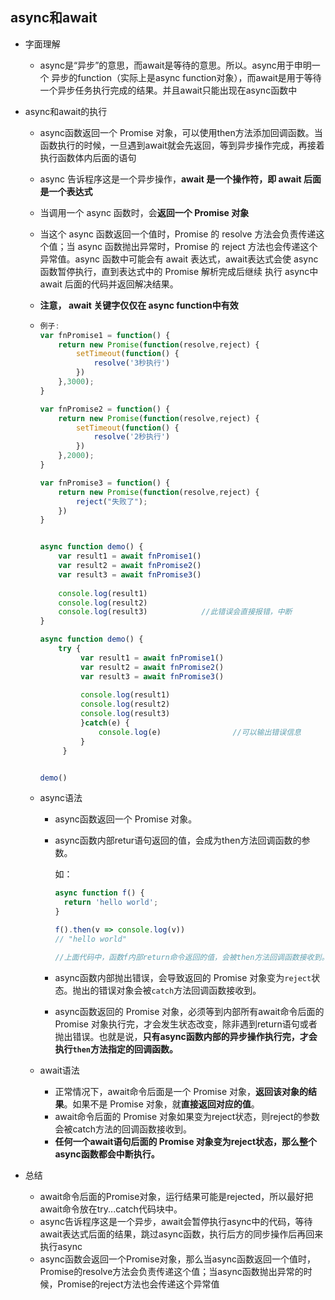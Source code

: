 ## async和await

- 字面理解

  - async是“异步”的意思，而await是等待的意思。所以。async用于申明一个 异步的function（实际上是async function对象），而await是用于等待一个异步任务执行完成的结果。并且await只能出现在async函数中

- async和await的执行

  - async函数返回一个 Promise 对象，可以使用then方法添加回调函数。当函数执行的时候，一旦遇到await就会先返回，等到异步操作完成，再接着执行函数体内后面的语句

  - async 告诉程序这是一个异步操作，**await 是一个操作符，即 await 后面是一个表达式**

  - 当调用一个 async 函数时，会**返回一个 Promise 对象**

  - 当这个 async 函数返回一个值时，Promise 的 resolve 方法会负责传递这个值；当 async 函数抛出异常时，Promise 的 reject 方法也会传递这个异常值。async 函数中可能会有 await 表达式，await表达式会使 async 函数暂停执行，直到表达式中的 Promise 解析完成后继续     执行 async中await 后面的代码并返回解决结果。

  - **注意， await 关键字仅仅在 async function中有效**

  - ```js
    例子:
    var fnPromise1 = function() {
        return new Promise(function(resolve,reject) {
            setTimeout(function() {
                resolve('3秒执行')
            })
        },3000);
    }
    
    var fnPromise2 = function() {
        return new Promise(function(resolve,reject) {
            setTimeout(function() {
                resolve('2秒执行')
            })
        },2000);
    }
    
    var fnPromise3 = function() {
        return new Promise(function(resolve,reject) {
            reject("失败了");
        })
    }
    
    
    async function demo() {
        var result1 = await fnPromise1()
        var result2 = await fnPromise2()
        var result3 = await fnPromise3()
        
        console.log(result1)
        console.log(result2)
        console.log(result3)            //此错误会直接报错，中断
    }
    
    async function demo() {
        try {
             var result1 = await fnPromise1()
             var result2 = await fnPromise2()
             var result3 = await fnPromise3()
        
             console.log(result1)
             console.log(result2)
             console.log(result3)     
             }catch(e) {
                 console.log(e)                //可以输出错误信息
             }       
         }
    
    
    demo()
    ```

  - async语法

    - async函数返回一个 Promise 对象。

    - async函数内部retur语句返回的值，会成为then方法回调函数的参数。

      如：

      ```js
      async function f() {
        return 'hello world';
      }
      
      f().then(v => console.log(v))
      // "hello world"
      
      //上面代码中，函数f内部return命令返回的值，会被then方法回调函数接收到。
      ```

    - async函数内部抛出错误，会导致返回的 Promise 对象变为`reject`状态。抛出的错误对象会被`catch`方法回调函数接收到。

    - async函数返回的 Promise 对象，必须等到内部所有await命令后面的 Promise 对象执行完，才会发生状态改变，除非遇到return语句或者抛出错误。也就是说，**只有async函数内部的异步操作执行完，才会执行`then`方法指定的回调函数。**

  - await语法

    - 正常情况下，await命令后面是一个 Promise 对象，**返回该对象的结果**。如果不是 Promise 对象，就**直接返回对应的值**。
    - await命令后面的 Promise 对象如果变为reject状态，则reject的参数会被catch方法的回调函数接收到。
    - **任何一个await语句后面的 Promise 对象变为reject状态，那么整个async函数都会中断执行。**

    

- 总结

  - await命令后面的Promise对象，运行结果可能是rejected，所以最好把await命令放在try...catch代码块中。
  - async告诉程序这是一个异步，await会暂停执行async中的代码，等待await表达式后面的结果，跳过async函数，执行后方的同步操作后再回来执行async
  - async函数会返回一个Promise对象，那么当async函数返回一个值时，Promise的resolve方法会负责传递这个值；当async函数抛出异常的时候，Promise的reject方法也会传递这个异常值